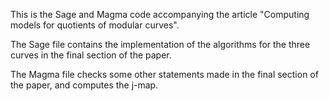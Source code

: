 This is the Sage and Magma code accompanying the article "Computing models for quotients of modular curves".

The Sage file contains the implementation of the algorithms for the three curves in the final section of the paper.

The Magma file checks some other statements made in the final section of the paper, and computes the j-map.
